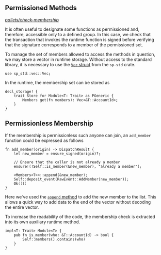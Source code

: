 ## Permissioned Methods
*[pallets/check-membership](https://github.com/substrate-developer-hub/recipes/tree/master/pallets/check-membership)*

It is often useful to designate some functions as permissioned and, therefore, accessible only to a defined group. In this case, we check that the transaction that invokes the runtime function is signed before verifying that the signature corresponds to a member of the permissioned set.

To manage the set of members allowed to access the methods in question, we may store a vector in runtime storage. Without access to the standard library, it is necessary to use the [`Vec` struct](https://crates.parity.io/sp_std/vec/struct.Vec.html) from the `sp-std` crate.


```rust, ignore
use sp_std::vec::Vec;
```

In the runtime, the membership set can be stored as

```rust, ignore
decl_storage! {
	trait Store for Module<T: Trait> as PGeneric {
		Members get(fn members): Vec<&T::AccountId>;
	}
}
```

## Permissionless Membership

If the membership is permissionless such anyone can join, an `add_member` function could be expressed as follows

```rust, ignore
fn add_member(origin) -> DispatchResult {
	let new_member = ensure_signed(origin)?;

	// Ensure that the caller is not already a member
	ensure!(!Self::is_member(&new_member), "already a member");

	<Members<T>>::append(&new_member);
	Self::deposit_event(RawEvent::AddMember(new_member));
	Ok(())
}
```

Here we've used the [`append` method](https://crates.parity.io/frame_support/storage/trait.StorageValue.html#tymethod.append) to add the new member to the list. This allows a quick way to add data to the end of the vector without decoding the entire vector.

To increase the readability of the code, the membership check is extracted into its own auxiliary runtime method.

```rust, ignore
impl<T: Trait> Module<T> {
	pub fn is_member(who: &T::AccountId) -> bool {
		Self::members().contains(who)
	}
}
```
